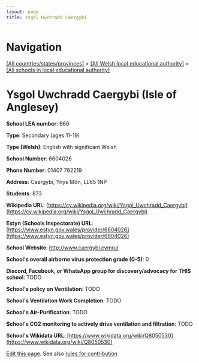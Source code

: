 ```yaml
---
layout: page
title: Ysgol Uwchradd Caergybi
---
```

# Navigation

[[All countries/states/provinces]](../../..) > [[All Welsh local educational authority]](../..) > [[All schools in local educational authority]](..)

# Ysgol Uwchradd Caergybi (Isle of Anglesey)

**School LEA number**: 660

**Type**: Secondary (ages 11-19)

**Type (Welsh)**: English with significant Welsh

**School Number**: 6604026

**Phone Number**: 01407 762219

**Address**: Caergybi, Ynys Môn, LL65 1NP

**Students**: 873

**Wikipedia URL**: [https://cy.wikipedia.org/wiki/Ysgol_Uwchradd_Caergybi](https://cy.wikipedia.org/wiki/Ysgol_Uwchradd_Caergybi)

**Estyn (Schools Inspectorate) URL**: [https://www.estyn.gov.wales/provider/6604026](https://www.estyn.gov.wales/provider/6604026)

**School Website**: http://www.caergybi.cymru/

**School's overall airborne virus protection grade (0-5)**: 0

**Discord, Facebook, or WhatsApp group for discovery/advocacy for THIS school**: TODO

**School's policy on Ventilation**: TODO

**School's Ventilation Work Completion**: TODO

**School's Air-Purification**: TODO

**School's CO2 monitoring to actively drive ventilation and filtration**: TODO

**School's Wikidata URL**: [https://www.wikidata.org/wiki/Q8050530](https://www.wikidata.org/wiki/Q8050530)




[Edit this page](https://github.com/VentilationProject/Wales/edit/prif/./Isle_of_Anglesey/Ysgol_Uwchradd_Caergybi.md). See also [rules for contribution](../../../contribution-rules/)